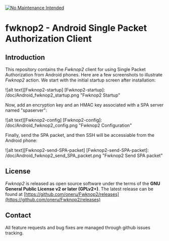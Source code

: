 [![No Maintenance Intended](http://unmaintained.tech/badge.svg)](http://unmaintained.tech/)

# fwknop2 - Android Single Packet Authorization Client

## Introduction
This repository contains the *Fwknop2* client for using Single Packet
Authorization from Android phones. Here are a few screenshots to illustrate
*Fwknop2* action. We start with the initial startup screen after installation:

![alt text][Fwknop2-startup]
[Fwknop2-startup]: /doc/Android_fwknop2_startup.png "Fwknop2 Startup"

Now, add an encryption key and an HMAC key associated with a SPA server named
"spaserver":

![alt text][Fwknop2-config]
[Fwknop2-config]: /doc/Android_fwknop2_config.png "Fwknop2 Configuration"

Finally, send the SPA packet, and then SSH will be accessiable from the Android
phone:

![alt text][Fwknop2-send-SPA-packet]
[Fwknop2-send-SPA-packet]: /doc/Android_fwknop2_send_SPA_packet.png "Fwknop2 Send SPA packet"

## License
*Fwknop2* is released as open source software under the terms of
the **GNU General Public License v2 or later (GPLv2+)**. The latest release can be found
at [https://github.com/oneru/Fwknop2/releases](https://github.com/oneru/Fwknop2/releases)

## Contact
All feature requests and bug fixes are managed through github issues tracking.
